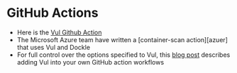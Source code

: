 # GitHub Actions

- Here is the [Vul Github Action][action]
- The Microsoft Azure team have written a [container-scan action][azuer] that uses Vul and Dockle
- For full control over the options specified to Vul, this [blog post][blog] describes adding Vul into your own GitHub action workflows 

[action]: https://github.com/khulnasoft-lab/vul-action
[azure]: https://github.com/Azure/container-scan
[blog]: https://blog.khulnasoft.com/devsecops-with-vul-github-actions
